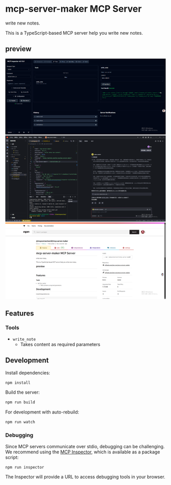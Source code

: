 # mcp-server-maker MCP Server

write new notes.

This is a TypeScript-based MCP server help you write new notes.

## preview

![](1.png)
![](2.png)
![](3.png)

## Features

### Tools

- `write_note`
  - Takes content as required parameters

## Development

Install dependencies:

```bash
npm install
```

Build the server:

```bash
npm run build
```

For development with auto-rebuild:

```bash
npm run watch
```

### Debugging

Since MCP servers communicate over stdio, debugging can be challenging. We recommend using the [MCP Inspector](https://github.com/modelcontextprotocol/inspector), which is available as a package script:

```bash
npm run inspector
```

The Inspector will provide a URL to access debugging tools in your browser.
